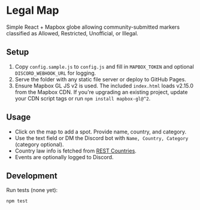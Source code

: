 # Legal Map

Simple React + Mapbox globe allowing community-submitted markers classified as Allowed, Restricted, Unofficial, or Illegal.

## Setup
1. Copy `config.sample.js` to `config.js` and fill in `MAPBOX_TOKEN` and optional `DISCORD_WEBHOOK_URL` for logging.
2. Serve the folder with any static file server or deploy to GitHub Pages.
3. Ensure Mapbox GL JS v2 is used. The included `index.html` loads v2.15.0 from the Mapbox CDN. If you're upgrading an existing project, update your CDN script tags or run `npm install mapbox-gl@^2`.

## Usage
- Click on the map to add a spot. Provide name, country, and category.
- Use the text field or DM the Discord bot with `Name, Country, Category` (category optional).
- Country law info is fetched from [REST Countries](https://restcountries.com/).
- Events are optionally logged to Discord.

## Development
Run tests (none yet):
```bash
npm test
```